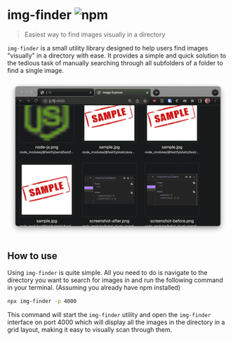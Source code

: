 # img-finder ![npm](https://img.shields.io/npm/v/img-finder?style=plastic)
> Easiest way to find images visually in a directory


`img-finder` is a small utility library designed to help users find images "visually" in a directory with ease. It provides a simple and quick solution to the tedious task of manually searching through all subfolders of a folder to find a single image.

![image name](./example.png) 
## How to use

Using `img-finder` is quite simple. All you need to do is navigate to the directory you want to search for images in and run the following command in your terminal. (Assuming you already have npm installed)

```bash
npx img-finder -p 4000
```

This command will start the `img-finder` utility and open the `img-finder` interface on port 4000 which will display all the images in the directory in a grid layout, making it easy to visually scan through them.

